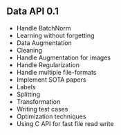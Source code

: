 ## Data API 0.1

* Handle BatchNorm
* Learning without forgetting
* Data Augmentation
* Cleaning
* Handle Augmentation for images
* Handle Regularization
* Handle multiple file-formats
* Implement SOTA papers
* Labels
* Splitting
* Transformation 
* Writing test cases
* Optimization techniques
* Using C API for fast file read write